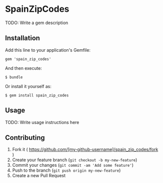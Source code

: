 # SpainZipCodes

TODO: Write a gem description

## Installation

Add this line to your application's Gemfile:

    gem 'spain_zip_codes'

And then execute:

    $ bundle

Or install it yourself as:

    $ gem install spain_zip_codes

## Usage

TODO: Write usage instructions here

## Contributing

1. Fork it ( https://github.com/[my-github-username]/spain_zip_codes/fork )
2. Create your feature branch (`git checkout -b my-new-feature`)
3. Commit your changes (`git commit -am 'Add some feature'`)
4. Push to the branch (`git push origin my-new-feature`)
5. Create a new Pull Request

